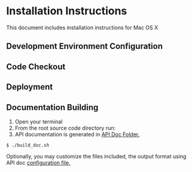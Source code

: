 # Installation Instructions

This document includes installation instructions for Mac OS X
## Development Environment Configuration
## Code Checkout
## Deployment
## Documentation Building

1. Open your terminal
2. From the root source code directory run:
3. API documentation is generated in [API Doc Folder.](../../doc/api/boxplot/toc.html)

```
$ ./build_doc.sh
```

Optionally, you may customize the files included, the output format using API doc [configuration file.](doc.config)